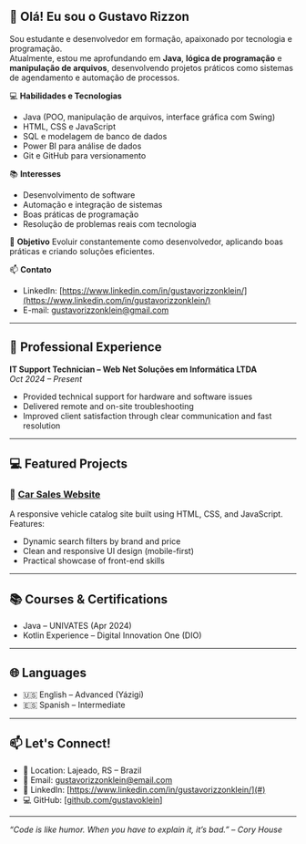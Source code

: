 ## 👋 Olá! Eu sou o Gustavo Rizzon

Sou estudante e desenvolvedor em formação, apaixonado por tecnologia e programação.  
Atualmente, estou me aprofundando em **Java**, **lógica de programação** e **manipulação de arquivos**, desenvolvendo projetos práticos como sistemas de agendamento e automação de processos.

💻 **Habilidades e Tecnologias**
- Java (POO, manipulação de arquivos, interface gráfica com Swing)
- HTML, CSS e JavaScript
- SQL e modelagem de banco de dados
- Power BI para análise de dados
- Git e GitHub para versionamento

📚 **Interesses**
- Desenvolvimento de software
- Automação e integração de sistemas
- Boas práticas de programação
- Resolução de problemas reais com tecnologia

🚀 **Objetivo**
Evoluir constantemente como desenvolvedor, aplicando boas práticas e criando soluções eficientes.

📫 **Contato**
- LinkedIn: [https://www.linkedin.com/in/gustavorizzonklein/](https://www.linkedin.com/in/gustavorizzonklein/)  
- E-mail: gustavorizzonklein@gmail.com


---

## 💼 Professional Experience

**IT Support Technician – Web Net Soluções em Informática LTDA**  
*Oct 2024 – Present*  
- Provided technical support for hardware and software issues  
- Delivered remote and on-site troubleshooting  
- Improved client satisfaction through clear communication and fast resolution  

---

## 💻 Featured Projects

### 🚗 [Car Sales Website](#)
A responsive vehicle catalog site built using HTML, CSS, and JavaScript.  
Features:
- Dynamic search filters by brand and price  
- Clean and responsive UI design (mobile-first)  
- Practical showcase of front-end skills  

---

## 📚 Courses & Certifications

- Java – UNIVATES (Apr 2024)  
- Kotlin Experience – Digital Innovation One (DIO)

---

## 🌐 Languages

- 🇺🇸 English – Advanced (Yázigi)  
- 🇪🇸 Spanish – Intermediate

---

## 📫 Let's Connect!

- 📍 Location: Lajeado, RS – Brazil  
- 📧 Email: gustavorizzonklein@email.com  
- 🔗 LinkedIn: [https://www.linkedin.com/in/gustavorizzonklein/](#)  
- 💻 GitHub: [[github.com/gustavoklein](https://github.com/GustavoRizzonKlein)]

---

_“Code is like humor. When you have to explain it, it’s bad.” – Cory House_
